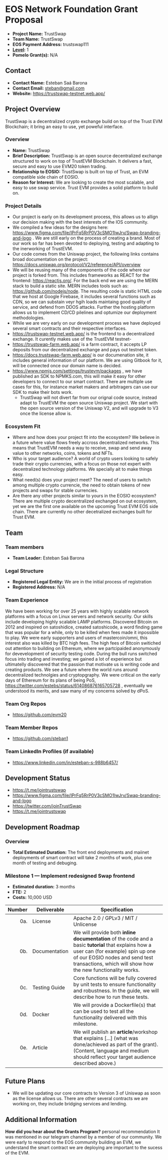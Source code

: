 # EOS Network Foundation Grant Proposal

- **Project Name:** TrustSwap
- **Team Name:** TrustSwap
- **EOS Payment Address:** trustswap111
- **[Level](https://github.com/eosnetworkfoundation/grant-framework#grant-levels):** 1
- **Pomelo Grant(s):** N/A

## Contact

- **Contact Name:** Esteban Saá Barona
- **Contact Email:** steban@gmail.com
- **Website:** https://trustswap-testnet.web.app/

## Project Overview

TrustSwap is a decentralized crypto exchange build on top of the Trust EVM Blockchain; it bring an easy to use, yet poweful interface. 

### Overview

- **Name:** TrustSwap
- **Brief Description:** TrustSwap is an open source decentralized exchange structured to work on top of TrustEVM Blockchain. It delivers a fast, secure and easy to use EVM20 token trading. 
- **Relationship to EOSIO:** TrustSwap is built on top of Trust, an EVM compatible side chain of EOSIO.
- **Reason for Interest:** We are looking to create the most scalable, and easy to use swap service. Trust EVM provides a solid platform to build on.

### Project Details

- Our project is early on its development process, this allows us to allign our decision making with the best interests of the IOS community.
- We compiled a few ideas for the designs here: https://www.figma.com/file/IPrFq5RrP0V3cSMO1IwJrv/Swap-branding-and-logo . We are still early on the process of creating a brand. Most of our work so far has been devoted to deploying, testing and adapting to the inerworking of TrustEVM. 
- Our code comes from the Uniswap project, the following links contains broad documentation on the project: https://docs.uniswap.org/protocol/V2/reference/API/overview
- We will be reusing many of the components of the code where our project is forked from. This includes frameworks as REACT for the frontend: https://reactjs.org/. For the back end we are using the MERN stack to build a static site. MERN includes tools such as: https://github.com/nodejs/node. The resulting code is static HTML code that we host at Google Firebase, it includes several functions such as CDN, so we can substain veyr hgih loads maintaing good quality of service, and defend from DDOS attacks. Further the hosting platform allows us to implement CD/CD pilelines and optumize our deployment methodologies. 
- While we are very early on our development process we have deployed several smart contracts and their respective interfaces. 
- https://trustswap-testnet.web.app/ is the frontend to a decentralized exchange. It curently makes use of the TrustEVM testnet-
- https://trustswap-farm.web.app/ is a farm contract, it accepts LP deposits from our decentralized exchange and pays out testnet token. 
- https://docs.trustswap-farm.web.app/ is our documenation site, it includes general information of our platform. We are using Gitbook for it, will be connected once our domain name is decided. 
- https://www.npmjs.com/settings/trustevm/packages , we have published an SDK to NPMKS.com, this will make it easy for other developers to connect to our smart contract. There are multiple use cases for this, for instance market makers and arbitragers can use our SDK to make their bots work. 
  - TrustSwap will not divert far from our orignal code source, instead adapt to TrustEVM the open source Uniswap project. We start with the open source version of the Uniswap V2, and will upgrade to V3 once the license allow is. 

### Ecosystem Fit

- Where and how does your project fit into the ecosystem? 
We believe in a future where value flows freely accross decentralized networks. This means that TrustEVM needs a way to receive, swap and send away value to other networks, coins, tokens and NFTs.
- Who is your target audience?
A world of crypto users looking to safely trade their crypto currencies, with a focus on those not expert with decentralized technology platforms. We specially ait to make things easy. 
- What need(s) does your project meet?
The need of users to switch among multiple crypto currencie, the need to obtain tokens of new projects and swaps for stable currencies. 
- Are there any other projects similar to yours in the EOSIO ecosystem?
There are multiple crypto decentralized exchanged on out ecosystem, yet we are the first one available on the upcoming Trust EVM EOS side chain. There are currently no other decetralized exchanges built for Trust EVM.

## Team

### Team members

- **Team Leader:** Esteban Saá Barona

### Legal Structure
- **Registered Legal Entity:** We are in the initial process of registration
- **Registered Address:** N/A

### Team Experience

We have been working for over 25 years with highly scalable network platforms with a focus on Linux servers and network security. Our skills include developing highly scalable LAMP platforms. Discovered Bitcoin on 2012 and inspired on satoshidice, created satoshicode, a word finding game that was popular for a while, only to be killed when fees made it inpossible to play. We were early supporters and users of mastercoin/omni, this interest also was killed by BTC high fees. The high fees of Bitcoin switiched out attention to building on Ethereum, where we partcipaided anonymously for devevelopment of security testing code. During the bull runs switched focus into trading and investing; we gained a lot of experience but ultimatelly discovered that the passion  that motivate us is writing code and creating products.  We see a future where the world runs around decentralized technolgies and cryptopgraphy.  We were critical  on the early days of Ethereum for its plans of being PoS, https://twitter.com/estebs/status/614086876165705728 , eventually we understood its merits, and saw many of my concerns solved by dPoS. 

### Team Org Repos

- https://github.com/evm20

### Team Member Repos

- https://github.com/steban1

### Team LinkedIn Profiles (if available)

- https://www.linkedin.com/in/esteban-s-988b6457/

## Development Status

- https://t.me/jointrustswap
- https://www.figma.com/file/IPrFq5RrP0V3cSMO1IwJrv/Swap-branding-and-logo
- https://twitter.com/joinTrustSwap
- https://t.me/jointrustswap

## Development Roadmap

### Overview

- **Total Estimated Duration:** The front end deployments and maiinet deployments of smart contract will take 2 months of work, plus one month of testing and debuging. 

### Milestone 1  — Implement redesigned Swap frontend

- **Estimated duration:** 3 months
- **FTE:**  2
- **Costs:** 10,000 USD

| Number | Deliverable | Specification |
| -----: | ----------- | ------------- |
| 0a. | License | Apache 2.0 / GPLv3 / MIT / Unlicense |
| 0b. | Documentation | We will provide both **inline documentation** of the code and a basic **tutorial** that explains how a user can (for example) spin up one of our EOSIO nodes and send test transactions, which will show how the new functionality works. |
| 0c. | Testing Guide | Core functions will be fully covered by unit tests to ensure functionality and robustness. In the guide, we will describe how to run these tests. |
| 0d. | Docker | We will provide a Dockerfile(s) that can be used to test all the functionality delivered with this milestone. |
| 0e. | Article | We will publish an **article**/workshop that explains [...] (what was done/achieved as part of the grant). (Content, language and medium should reflect your target audience described above.)


## Future Plans

- We will be updating our core contracts to Version 3 of Uniswap as soon as the license allows us. There are other several contracts we are working on, they include bridging services and lending. 


## Additional Information

**How did you hear about the Grants Program?** personal recommendation
It was mentioned in our telegram channel by a member of our community. We were early to respond to the EOS community building an EVM,  we understand the smart contract we are deploying are important to the sucess of the EVM.
